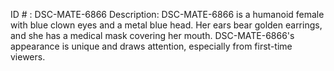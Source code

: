 ID # : DSC-MATE-6866
Description: DSC-MATE-6866 is a humanoid female with blue clown eyes and a metal blue head. Her ears bear golden earrings, and she has a medical mask covering her mouth. DSC-MATE-6866's appearance is unique and draws attention, especially from first-time viewers.